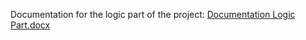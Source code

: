 Documentation for the logic part of the project:
[Documentation Logic Part.docx](https://github.com/Cenzito/Poker/files/14072838/Documentation.Logic.Part.docx)
